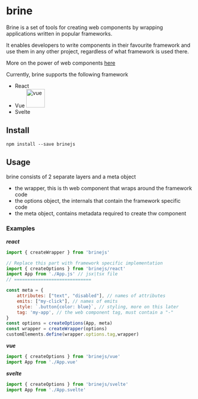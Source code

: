 # brine
Brine is a set of tools for creating web components by wrapping applications written in popular frameworks.

It enables developers to write components in their favourite framework and use them in any other project, regardless of what framework is used there. 

More on the power of web components [here](https://www.webcomponents.org/introduction)

Currently, brine supports the following framework
- React
- Vue <img src="https://static.cdnlogo.com/logos/v/69/vue.svg" alt="vue" width="50"/>
- Svelte

## Install
```
npm install --save brinejs
```

## Usage 
brine consists of 2 separate layers and a meta object
- the wrapper, this is th web component that wraps around the framework code
- the options object, the internals that contain the framework specific code
- the meta object, contains metadata required to create thw component

### Examples
***react***
```javascript
import { createWrapper } from 'brinejs'

// Replace this part with framework specific implementation
import { createOptions } from 'brinejs/react'
import App from './App.js' // jsx|tsx file
// =============================

const meta = {
    attributes: ["text", "disabled"], // names of attributes
    emits: ["my-click"], // names of emits 
    style: `.button{color: blue}`, // styling, more on this later
    tag: 'my-app', // the web component tag, must contain a "-"
}
const options = createOptions(App, meta)
const wrapper = createWrapper(options)
customElements.define(wrapper.options.tag,wrapper)
```

***vue***
```javascript
import { createOptions } from 'brinejs/vue'
import App from './App.vue'
```
***svelte***
```javascript
import { createOptions } from 'brinejs/svelte'
import App from './App.svelte'
```
